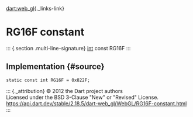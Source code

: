 [dart:web\_gl](../../dart-web_gl/dart-web_gl-library){._links-link}

RG16F constant
==============

::: {.section .multi-line-signature}
[int](../../dart-core/int-class) const RG16F
:::

Implementation {#source}
--------------

``` {.language-dart data-language="dart"}
static const int RG16F = 0x822F;
```

::: {._attribution}
© 2012 the Dart project authors\
Licensed under the BSD 3-Clause \"New\" or \"Revised\" License.\
<https://api.dart.dev/stable/2.18.5/dart-web_gl/WebGL/RG16F-constant.html>
:::
